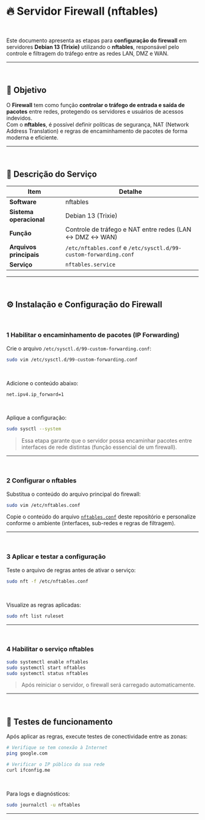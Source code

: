 # 🔥 Servidor Firewall (nftables)

<br/>

Este documento apresenta as etapas para **configuração do firewall** em servidores **Debian 13 (Trixie)** utilizando o **nftables**, responsável pelo controle e filtragem do tráfego entre as redes LAN, DMZ e WAN.

---

<br/>

## 🎯 Objetivo

O **Firewall** tem como função **controlar o tráfego de entrada e saída de pacotes** entre redes, protegendo os servidores e usuários de acessos indevidos.  
Com o **nftables**, é possível definir políticas de segurança, NAT (Network Address Translation) e regras de encaminhamento de pacotes de forma moderna e eficiente.

---

<br/>

## 🧩 Descrição do Serviço

| Item | Detalhe |
|------|----------|
| **Software** | nftables |
| **Sistema operacional** | Debian 13 (Trixie) |
| **Função** | Controle de tráfego e NAT entre redes (LAN ↔ DMZ ↔ WAN) |
| **Arquivos principais** | `/etc/nftables.conf` e `/etc/sysctl.d/99-custom-forwarding.conf` |
| **Serviço** | `nftables.service` |

---

<br/>

## ⚙️ Instalação e Configuração do Firewall

<br/>

### 1️ Habilitar o encaminhamento de pacotes (IP Forwarding)

Crie o arquivo `/etc/sysctl.d/99-custom-forwarding.conf`:

```bash
sudo vim /etc/sysctl.d/99-custom-forwarding.conf
```

<br/>

Adicione o conteúdo abaixo:

```bash
net.ipv4.ip_forward=1
```

<br/>

Aplique a configuração:

```bash
sudo sysctl --system
```

> Essa etapa garante que o servidor possa encaminhar pacotes entre interfaces de rede distintas (função essencial de um firewall).

---

<br/>

### 2️ Configurar o nftables

Substitua o conteúdo do arquivo principal do firewall:

```bash
sudo vim /etc/nftables.conf
```

Copie o conteúdo do arquivo [`nftables.conf`](./configs/nftables.conf) deste repositório e personalize conforme o ambiente (interfaces, sub-redes e regras de filtragem).

---

<br/>

### 3️ Aplicar e testar a configuração

Teste o arquivo de regras antes de ativar o serviço:

```bash
sudo nft -f /etc/nftables.conf
```

<br/>

Visualize as regras aplicadas:

```bash
sudo nft list ruleset
```

---

<br/>

### 4️ Habilitar o serviço nftables

```bash
sudo systemctl enable nftables
sudo systemctl start nftables
sudo systemctl status nftables
```

> Após reiniciar o servidor, o firewall será carregado automaticamente.

---

<br/>

## 🧪 Testes de funcionamento

Após aplicar as regras, execute testes de conectividade entre as zonas:

```bash
# Verifique se tem conexão à Internet
ping google.com

# Verificar o IP público da sua rede
curl ifconfig.me
```

<br/>

Para logs e diagnósticos:

```bash
sudo journalctl -u nftables
```
---
